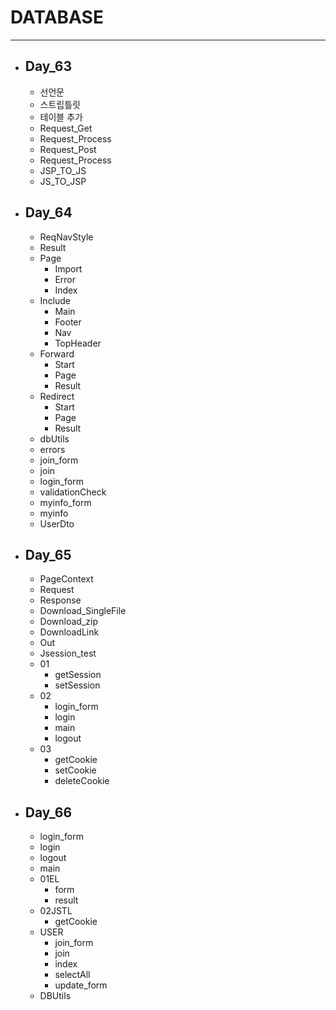 # DATABASE
---

- ## Day_63
  - 선언문
  - 스트립틀릿
  - 테이블 추가
  - Request_Get
  - Request_Process
  - Request_Post
  - Request_Process
  - JSP_TO_JS
  - JS_TO_JSP

- ## Day_64
  - ReqNavStyle
  - Result
  - Page
    - Import
    - Error
    - Index
  - Include
    - Main
    - Footer
    - Nav
    - TopHeader
  - Forward
    - Start
    - Page
    - Result
  - Redirect
    - Start
    - Page
    - Result
  - dbUtils
  - errors
  - join_form
  - join
  - login_form
  - validationCheck
  - myinfo_form
  - myinfo
  - UserDto

- ## Day_65
  - PageContext
  - Request
  - Response
  - Download_SingleFile
  - Download_zip
  - DownloadLink
  - Out
  - Jsession_test
  - 01
    - getSession
    - setSession
  - 02
    - login_form
    - login
    - main
    - logout
  - 03
    - getCookie
    - setCookie
    - deleteCookie

- ## Day_66
    - login_form
    - login
    - logout
    - main
    - 01EL
      - form
      - result
    - 02JSTL
      - getCookie
    - USER
      - join_form
      - join
      - index
      - selectAll
      - update_form 
    -  DBUtils
